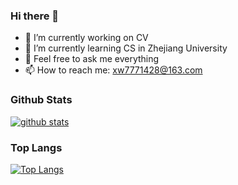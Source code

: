 ### Hi there 👋

- 🔭 I’m currently working on CV 
- 🌱 I’m currently learning CS in Zhejiang University
- 💬 Feel free to ask me everything
- 📫 How to reach me: xw7771428@163.com


### Github Stats
[![github stats](https://github-readme-stats.vercel.app/api?username=Lokilankaaa&c&ount_private=true&show_icons=true&&bg_color=30,e96443,904e95&title_color=fff&text_color=fff)]()

### Top Langs
[![Top Langs](https://github-readme-stats.vercel.app/api/top-langs/?username=Lokilankaaa)](https://github.com/anuraghazra/github-readme-stats)
